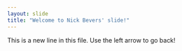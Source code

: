 ```yaml
---
layout: slide
title: "Welcome to Nick Bevers' slide!"
---
```

This is a new line in this file.
Use the left arrow to go back!